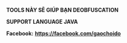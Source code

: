 **TOOLS NÀY SẼ GIÚP BẠN DEOBFUSCATION**


**SUPPORT LANGUAGE JAVA**

**Facebook:** __https://facebook.com/gaochoido__
